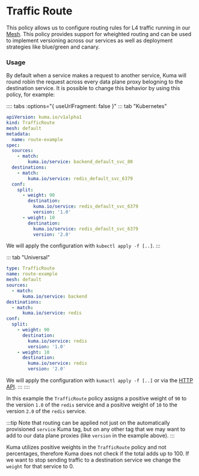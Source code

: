# Traffic Route

This policy allows us to configure routing rules for L4 traffic running in our [Mesh](../mesh). This policy provides support for wheighted routing and can be used to implement versioning across our services as well as deployment strategies like blue/green and canary.

### Usage

By default when a service makes a request to another service, Kuma will round robin the request across every data plane proxy belogning to the destination service. It is possible to change this behavior by using this policy, for example:

:::: tabs :options="{ useUrlFragment: false }"
::: tab "Kubernetes"
```yaml
apiVersion: kuma.io/v1alpha1
kind: TrafficRoute
mesh: default
metadata:
  name: route-example
spec:
  sources:
    - match:
        kuma.io/service: backend_default_svc_80
  destinations:
    - match:
        kuma.io/service: redis_default_svc_6379
  conf:
    split:
      - weight: 90
        destination:
          kuma.io/service: redis_default_svc_6379
          version: '1.0'
      - weight: 10
        destination:
          kuma.io/service: redis_default_svc_6379
          version: '2.0'
```

We will apply the configuration with `kubectl apply -f [..]`.
:::

::: tab "Universal"
```yaml
type: TrafficRoute
name: route-example
mesh: default
sources:
  - match:
      kuma.io/service: backend
destinations:
  - match:
      kuma.io/service: redis
conf:
  split:
    - weight: 90
      destination:
        kuma.io/service: redis
        version: '1.0'
    - weight: 10
      destination:
        kuma.io/service: redis
        version: '2.0'
```

We will apply the configuration with `kumactl apply -f [..]` or via the [HTTP API](/docs/0.7.3/documentation/http-api).
:::
::::

In this example the `TrafficRoute` policy assigns a positive weight of `90` to the version `1.0` of the `redis` service and a positive weight of `10` to the version `2.0` of the `redis` service. 

:::tip
Note that routing can be applied not just on the automatically provisioned `service` Kuma tag, but on any other tag that we may want to add to our data plane proxies (like `version` in the example above).
:::

Kuma utilizes positive weights in the `TrafficRoute` policy and not percentages, therefore Kuma does not check if the total adds up to 100. If we want to stop sending traffic to a destination service we change the `weight` for that service to 0.

